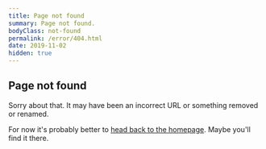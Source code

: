 ```yaml
---
title: Page not found
summary: Page not found.
bodyClass: not-found
permalink: /error/404.html
date: 2019-11-02
hidden: true
---
```


## Page not found

Sorry about that. It may have been an incorrect URL or something removed or renamed.

For now it's probably better to <a href="{{ '/' | url }}">head back to the homepage</a>. Maybe you'll find it there.
